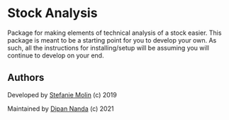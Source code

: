 # Stock Analysis

Package for making elements of technical analysis of a stock easier. This package is meant to be a starting point for you to develop your own. As such, all the instructions for installing/setup will be assuming you will continue to develop on your end.

## Authors

Developed by [Stefanie Molin](https://github.com/stefmolin)  (c) 2019

Maintained by [Dipan Nanda](https://github.com/themagicalmammal) (c) 2021
